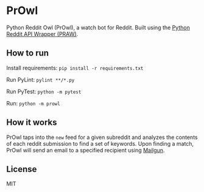 # PrOwl

Python Reddit Owl (PrOwl), a watch bot for Reddit. 
Built using the [Python Reddit API Wrapper (PRAW)](https://praw.readthedocs.io/en/latest/).

## How to run

Install requirements: `pip install -r requirements.txt`

Run PyLint: `pylint **/*.py`

Run PyTest: `python -m pytest`

Run: `python -m prowl`

## How it works

PrOwl taps into the `new` feed for a given subreddit and analyzes the contents of each reddit submission to find a set of keywords.
Upon finding a match, PrOwl will send an email to a specified recipient using [Mailgun](https://app.mailgun.com). 

## License

MIT
